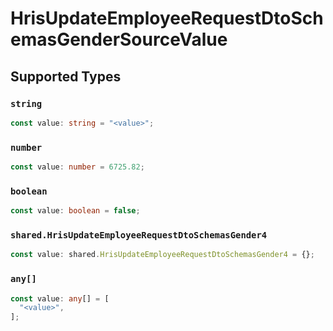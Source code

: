 # HrisUpdateEmployeeRequestDtoSchemasGenderSourceValue


## Supported Types

### `string`

```typescript
const value: string = "<value>";
```

### `number`

```typescript
const value: number = 6725.82;
```

### `boolean`

```typescript
const value: boolean = false;
```

### `shared.HrisUpdateEmployeeRequestDtoSchemasGender4`

```typescript
const value: shared.HrisUpdateEmployeeRequestDtoSchemasGender4 = {};
```

### `any[]`

```typescript
const value: any[] = [
  "<value>",
];
```

